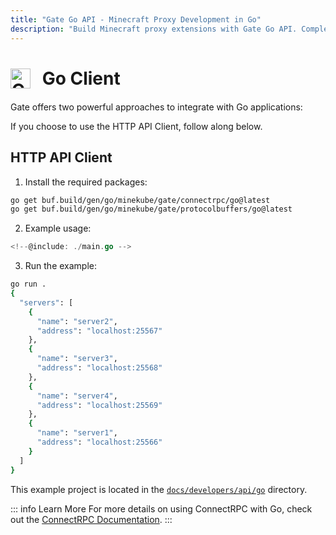 ```yaml
---
title: "Gate Go API - Minecraft Proxy Development in Go"
description: "Build Minecraft proxy extensions with Gate Go API. Complete guide with installation, examples, and ConnectRPC integration."
---
```


# <img src="https://cdn.jsdelivr.net/gh/devicons/devicon/icons/go/go-original-wordmark.svg" class="tech-icon" alt="Go" /> Go Client

Gate offers two powerful approaches to integrate with Go applications:

<!--@include: ./integration-options.md -->

If you choose to use the HTTP API Client, follow along below.

## HTTP API Client

1. Install the required packages:

```bash
go get buf.build/gen/go/minekube/gate/connectrpc/go@latest
go get buf.build/gen/go/minekube/gate/protocolbuffers/go@latest
```

2. Example usage:

```go
<!--@include: ./main.go -->
```

3. Run the example:

```bash
go run .
{
  "servers": [
    {
      "name": "server2",
      "address": "localhost:25567"
    },
    {
      "name": "server3",
      "address": "localhost:25568"
    },
    {
      "name": "server4",
      "address": "localhost:25569"
    },
    {
      "name": "server1",
      "address": "localhost:25566"
    }
  ]
}
```

This example project is located in the [`docs/developers/api/go`](https://github.com/minekube/gate/tree/master/.web/docs/developers/api/go) directory.

::: info Learn More
For more details on using ConnectRPC with Go, check out the [ConnectRPC Documentation](https://connectrpc.com/docs/go/getting-started#make-requests).
:::

<style>
.tech-icon {
  width: 32px;
  height: 32px;
  display: inline-block;
  vertical-align: middle;
  margin-right: 12px;
  position: relative;
  top: -2px;
}
</style>
